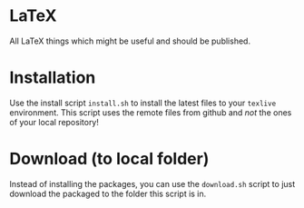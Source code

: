 # LaTeX
All LaTeX things which might be useful and should be published.
# Installation
Use the install script `install.sh` to install the latest files to your `texlive` environment. This script uses the remote files from github and _not_ the ones of your local repository!
# Download (to local folder)
Instead of installing the packages, you can use the `download.sh` script to just download the packaged to the folder this script is in.
